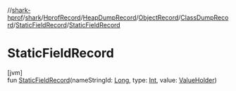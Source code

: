 //[shark-hprof](../../../../../../../index.md)/[shark](../../../../../index.md)/[HprofRecord](../../../../index.md)/[HeapDumpRecord](../../../index.md)/[ObjectRecord](../../index.md)/[ClassDumpRecord](../index.md)/[StaticFieldRecord](index.md)/[StaticFieldRecord](-static-field-record.md)

# StaticFieldRecord

[jvm]\
fun [StaticFieldRecord](-static-field-record.md)(nameStringId: [Long](https://kotlinlang.org/api/latest/jvm/stdlib/kotlin/-long/index.html), type: [Int](https://kotlinlang.org/api/latest/jvm/stdlib/kotlin/-int/index.html), value: [ValueHolder](../../../../../-value-holder/index.md))
